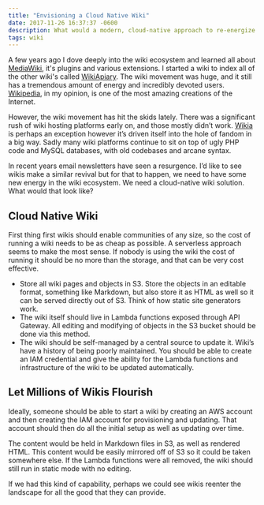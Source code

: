 ```yaml
---
title: "Envisioning a Cloud Native Wiki"
date: 2017-11-26 16:37:37 -0600
description: What would a modern, cloud-native approach to re-energize the wiki movement look like?
tags: wiki
---
```


A few years ago I dove deeply into the wiki ecosystem and learned all about [MediaWiki](#), it's plugins and various extensions. I started a wiki to index all of the other wiki's called [WikiApiary](https://wikiapiary.com/wiki/Main_Page). The wiki movement was huge, and it still has a tremendous amount of energy and incredibly devoted users. [Wikipedia](https://www.wikipedia.org), in my opinion, is one of the most amazing creations of the Internet.

However, the wiki movement has hit the skids lately. There was a significant rush of wiki hosting platforms early on, and those mostly didn’t work. [Wikia](http://www.wikia.com/) is perhaps an exception however it’s driven itself into the hole of fandom in a big way. Sadly many wiki platforms continue to sit on top of ugly PHP code and MySQL databases, with old codebases and arcane syntax.

In recent years email newsletters have seen a resurgence. I’d like to see wikis make a similar revival but for that to happen, we need to have some new energy in the wiki ecosystem. We need a cloud-native wiki solution. What would that look like?

## Cloud Native Wiki

First thing first wikis should enable communities of any size, so the cost of running a wiki needs to be as cheap as possible. A serverless approach seems to make the most sense. If nobody is using the wiki the cost of running it should be no more than the storage, and that can be very cost effective.

* Store all wiki pages and objects in S3. Store the objects in an editable format, something like Markdown, but also store it as HTML as well so it can be served directly out of S3. Think of how static site generators work.
* The wiki itself should live in Lambda functions exposed through API Gateway. All editing and modifying of objects in the S3 bucket should be done via this method.
* The wiki should be self-managed by a central source to update it. Wiki’s have a history of being poorly maintained. You should be able to create an IAM credential and give the ability for the Lambda functions and infrastructure of the wiki to be updated automatically.

## Let Millions of Wikis Flourish

Ideally, someone should be able to start a wiki by creating an AWS account and then creating the IAM account for provisioning and updating. That account should then do all the initial setup as well as updating over time. 

The content would be held in Markdown files in S3, as well as rendered HTML. This content would be easily mirrored off of S3 so it could be taken somewhere else. If the Lambda functions were all removed, the wiki should still run in static mode with no editing.

If we had this kind of capability, perhaps we could see wikis reenter the landscape for all the good that they can provide.
